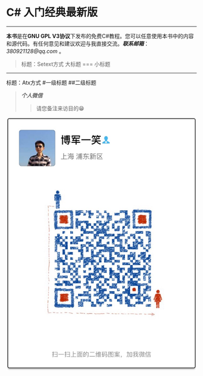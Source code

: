 # C# 入门经典最新版

___

**本书**是在**GNU GPL V3协议**下发布的免费C#教程。您可以任意使用本书中的内容和源代码。有任何意见和建议欢迎与我直接交流。___联系邮箱___：_380921128@qq.com_ 。

> 标题：Setext方式
大标题
===
小标题
---
标题：Atx方式
#一级标题
##二级标题


> _**个人微信**_ 
>> 请您备注来访目的😁

![](/assets/IMG_1858.JPG)




